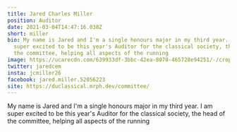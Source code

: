```yaml
---
title: Jared Charles Miller
position: Auditor
date: 2021-03-04T14:47:16.038Z
short: miller
bio: My name is Jared and I'm a single honours major in my third year. I am
  super excited to be this year's Auditor for the classical society, the head of
  the committee, helping all aspects of the running
image: https://ucarecdn.com/639933df-3bbc-42ea-8070-465728e94251/-/crop/688x458/0,165/-/preview/
twitter: jaredcem
insta: jcmiller26
facebook: jared.miller.52056223
site: https://duclassical.mrph.dev/committee/
---
```

My name is Jared and I'm a single honours major in my third year. I am super excited to be this year's Auditor for the classical society, the head of the committee, helping all aspects of the running